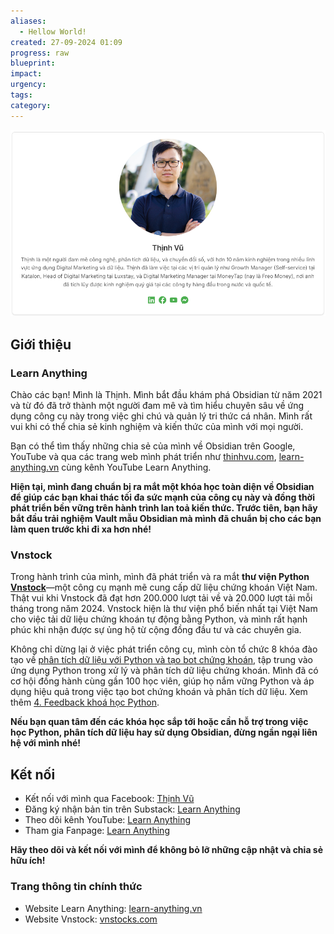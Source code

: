 ```yaml
---
aliases:
  - Hellow World!
created: 27-09-2024 01:09
progress: raw
blueprint: 
impact: 
urgency: 
tags: 
category:
---
```

![](../6.%20Vault/attachments/quick_intro_thinhvu.png)
## Giới thiệu

### Learn Anything

Chào các bạn! Mình là Thịnh. Mình bắt đầu khám phá Obsidian từ năm 2021 và từ đó đã trở thành một người đam mê và tìm hiểu chuyên sâu về ứng dụng công cụ này trong việc ghi chú và quản lý tri thức cá nhân. Mình rất vui khi có thể chia sẻ kinh nghiệm và kiến thức của mình với mọi người.

Bạn có thể tìm thấy những chia sẻ của mình về Obsidian trên Google, YouTube và qua các trang web mình phát triển như [thinhvu.com](https://thinhvu.com), [learn-anything.vn](https://learn-anything.vn) cùng kênh YouTube Learn Anything.

**Hiện tại, mình đang chuẩn bị ra mắt một khóa học toàn diện về Obsidian để giúp các bạn khai thác tối đa sức mạnh của công cụ này và đồng thời phát triển bền vững trên hành trình lan toả kiến thức. Trước tiên, bạn hãy bắt đầu trải nghiệm Vault mẫu Obsidian mà mình đã chuẩn bị cho các bạn làm quen trước khi đi xa hơn nhé!**

### Vnstock

Trong hành trình của mình, mình đã phát triển và ra mắt **thư viện Python [Vnstock](https://vnstocks.com/)**—một công cụ mạnh mẽ cung cấp dữ liệu chứng khoán Việt Nam. Thật vui khi Vnstock đã đạt hơn 200.000 lượt tải về và 20.000 lượt tải mỗi tháng trong năm 2024. Vnstock hiện là thư viện phổ biến nhất tại Việt Nam cho việc tải dữ liệu chứng khoán tự động bằng Python, và mình rất hạnh phúc khi nhận được sự ủng hộ từ cộng đồng đầu tư và các chuyên gia.

Không chỉ dừng lại ở việc phát triển công cụ, mình còn tổ chức 8 khóa đào tạo về [phân tích dữ liệu với Python và tạo bot chứng khoán](https://vnstocks.com/docs/khoa-hoc/khoa-hoc-python-vnstock-learn-anything), tập trung vào ứng dụng Python trong xử lý và phân tích dữ liệu chứng khoán. Mình đã có cơ hội đồng hành cùng gần 100 học viên, giúp họ nắm vững Python và áp dụng hiệu quả trong việc tạo bot chứng khoán và phân tích dữ liệu. Xem thêm [4. Feedback khoá học Python](4.%20Feedback%20khoá%20học%20Python.md).

**Nếu bạn quan tâm đến các khóa học sắp tới hoặc cần hỗ trợ trong việc học Python, phân tích dữ liệu hay sử dụng Obsidian, đừng ngần ngại liên hệ với mình nhé!**

## Kết nối

- Kết nối với mình qua Facebook: [Thịnh Vũ](https://www.facebook.com/mr.thinh.ueh/)
- Đăng ký nhận bản tin trên Substack: [Learn Anything](https://learnanything.substack.com/)
- Theo dõi kênh YouTube: [Learn Anything](https://www.youtube.com/@learn_anything_az?sub_confirmation=1)
- Tham gia Fanpage: [Learn Anything](https://www.facebook.com/learn.anything.az)

**Hãy theo dõi và kết nối với mình để không bỏ lỡ những cập nhật và chia sẻ hữu ích!**

### Trang thông tin chính thức

- Website Learn Anything: [learn-anything.vn](http://learn-anything.vn/)
- Website Vnstock: [vnstocks.com](https://vnstocks.com/)